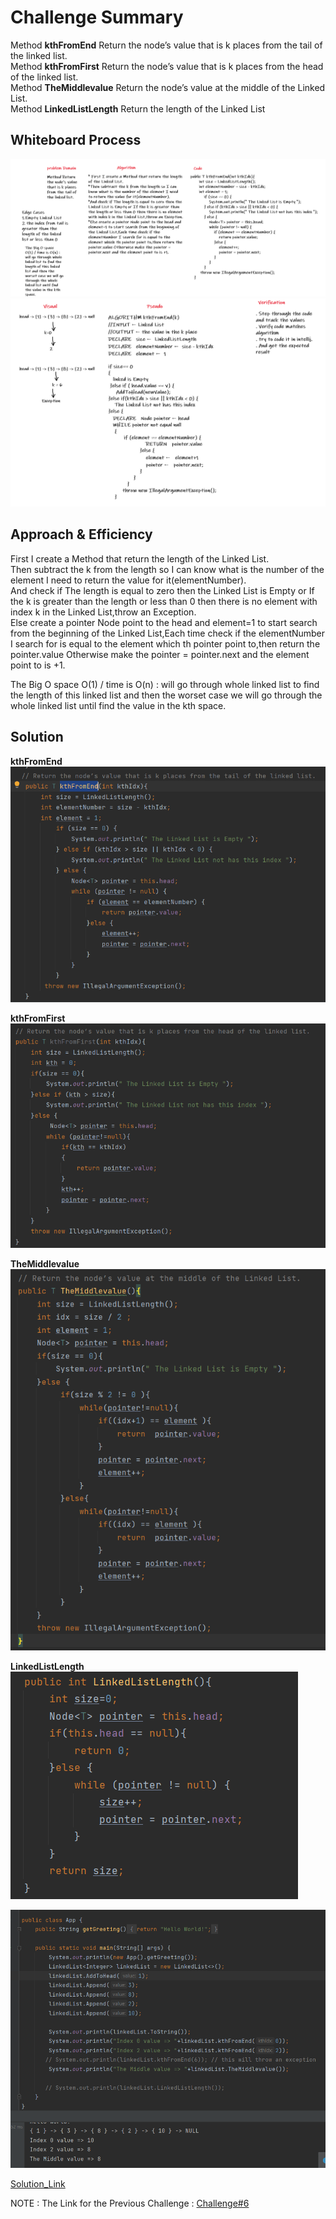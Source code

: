 # Challenge Summary
<!-- Description of the challenge -->
Method **kthFromEnd** Return the node’s value that is k places from the tail of the linked list.  
Method **kthFromFirst** Return the node’s value that is k places from the head of the linked list.  
Method **TheMiddlevalue** Return the node’s value at the middle of the Linked List.  
Method **LinkedListLength** Return the length of the Linked List  

## Whiteboard Process
<!-- Embedded whiteboard image -->
![End1](./Image/End1.PNG)  
![End2](./Image/End2.PNG)  
  
  
## Approach & Efficiency
<!-- What approach did you take? Why? What is the Big O space/time for this approach? -->
First I create a Method that return the length of the Linked List.  
Then subtract the k from the length so I can know what is the number of the element I need to return the value for it(elementNumber).  
And check if The length is equal to zero then the Linked List is Empty or If the k is greater than the length or less than 0 then there is no element with index k in the Linked List,throw an Exception.  
Else create a pointer Node point to the head and element=1 to start search from the beginning of the Linked List,Each time check if the elementNumber I search for is equal to the element which th pointer point to,then return the pointer.value Otherwise make the pointer = pointer.next and the element point to is +1.
  
 The Big O space O(1) / time is O(n) :  will go through whole linked list to find the length of this linked list and then the worset case we will go through the whole linked list until find the value in the kth space.    

## Solution
<!-- Show how to run your code, and examples of it in action -->
**kthFromEnd**  
![FromEnd](./Image/FromEnd.PNG)  
  
 **kthFromFirst**  
![FromHead](./Image/FromHead.PNG)  
  
 **TheMiddlevalue**  
![Middle](./Image/TheMiddle.PNG)  
  
**LinkedListLength**  
![length](./Image/length.PNG)  


![App](./Image/AppRun.PNG)  
  

[Solution_Link](https://github.com/AlaaYlula/data-structures-and-algorithms/tree/main/Challenge%237/list-kth/app/src/main/java/list/kth)

NOTE : The Link for the Previous Challenge : [Challenge#6](https://github.com/AlaaYlula/data-structures-and-algorithms/blob/main/Challenge%236/README.md)


